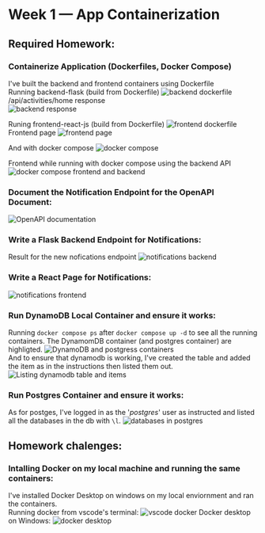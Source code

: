 # Week 1 — App Containerization

## Required Homework:
### Containerize Application (Dockerfiles, Docker Compose)
I've built the backend and frontend containers using Dockerfile  
Running backend-flask (build from Dockerfile)
![backend dockerfile](assests/week01/reqhw-dockerize-backend-dockerfile.png)  
/api/activities/home response  
![backend response](assests/week01/reqhw-dockerize-backend-dockerfile%2002.png)
   
    
Runing frontend-react-js (build from Dockerfile)
![frontend dockerfile](assests/week01/reqhw-dockerize-frontend-dockerfile%2001.png)
Frontend page
![frontend page](assests/week01/reqhw-dockerize-frontend-dockerfile%2002.png)

And with docker compose
![docker compose](assets/week01/../../assests/week01/reqhw-dockerize-dockercompose%2001.png)

Frontend while running with docker compose using the backend API
![docker compose frontend and backend](assests/week01/reqhw-dockerize-dockercompose%2002.png)

### Document the Notification Endpoint for the OpenAPI Document:
![OpenAPI documentation](assests/week01/reqhw-open-api%2001.png)

### Write a Flask Backend Endpoint for Notifications:
Result for the new nofications endpoint
![notifications backend](assests/week01/reqhw-notificaitons-backend%2001.png)

### Write a React Page for Notifications:
![notifications frontend](assests/week01/reqhw-notificaitons-frontend%2001.png)

### Run DynamoDB Local Container and ensure it works:
Running `docker compose ps` after `docker compose up -d` to see all the running containers. The DynamomDB container (and postgres container) are highligted.
![DynamoDB and postgress containers](assests/week01/reqhw-dynamodb-postgres%2001.png)
<br>
And to ensure that dynamodb is working, I've created the table and added the item as in the instructions then listed them out.
![Listing dynamodb table and items](assests/week01/reqhw-dynamodb-postgres%2002.png)

### Run Postgres Container and ensure it works:
As for postges, I've logged in as the '*postgres*' user as instructed and listed all the databases in the db with `\l`.
![databases in postgres](assests/week01/reqhw-dynamodb-postgres%2003.png)

## Homework chalenges:
### Intalling Docker on my local machine and running the same containers:

I've installed Docker Desktop on windows on my local enviornment and ran the containers.  
Running docker from vscode's terminal:
![vscode docker](assests/week01/hwcl-01.png)
Docker desktop on Windows:
![docker desktop](assests/week01/hwcl-02.png)



